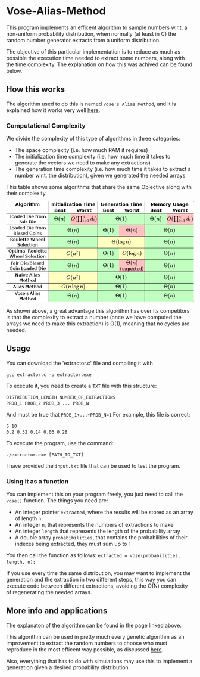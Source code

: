 # Vose-Alias-Method
This program implements an efficent algorithm to sample numbers w.r.t. a 
non-uniform probability distribution, when normally (at least in C) the
random number generator extracts from a uniform distribution.

The objective of this particular implementation is to reduce as much as possible the execution time needed to extract some numbers, along with the time complexity. The explanation on how this was achived can be found below.

## How this works
The algorithm used to do this is named `Vose's Alias Method`, and it is
explained how it works very well [here](http://www.keithschwarz.com/darts-dice-coins).

### Computational Complexity
We divide the complexity of this type of algorithms in three categories: 
* The space complexity (i.e. how much RAM it requires)
* The initialization time complexity (i.e. how much time it takes to generate
the vectors we need to make any extractions)
* The generation time complexity (i.e. how much time it takes to extract a number w.r.t. the distribution), given we generated the needed arrays

This table shows some algorithms that share the same Objective along with their complexity.

![Plotted data](complexity_table.png?raw=true "Computational Complexity of some algorithms with the same objective")

As shown above, a great advantage this algorithm has over its competitors is that 
the complexity to extract a number (once we have computed the arrays we
need to make this extraction) is O(1), meaning that no cycles are needed.

## Usage
You can download the 'extractor.c' file and compiling it with
```
gcc extractor.c -o extractor.exe
```
To execute it, you need to create a `TXT` file with this structure:
```
DISTRIBUTION_LENGTH NUMBER_OF_EXTRACTIONS
PROB_1 PROB_2 PROB_3 ... PROB_N
```
And must be true that `PROB_1+...+PROB_N=1`
For example, this file is correct:
```
5 10
0.2 0.32 0.14 0.06 0.28
```
To execute the program, use the command:
```
./extractor.exe [PATH_TO_TXT]
```
I have provided the `input.txt` file that can be used to test the program.

### Using it as a function
You can implement this on your program freely,
you just need to call the `vose()` function.
The things you need are:
* An integer pointer `extracted`, where the results will be stored as an array of length `n`
* An integer `n`, that represents the numbers of extractions to make
* An integer `length` that represents the length of the probability array
* A double array `probabibilities`, that contains the probabilities of their indexes being extracted, they must sum up to 1

You then call the function as follows:
`extracted = vose(probabilities, length, n);`

If you use every time the same distribution, you may want to implement the
generation and the extraction in two different steps, 
this way you can execute code between different extractions, avoiding the O(N) complexity
of regenerating the needed arrays.

## More info and applications
The explanaton of the algorithm can be found in the page linked above.

This algorithm can be used in pretty much every genetic algorithm as an
improvement to extract the random numbers to choose who must reproduce
in the most efficent way possible, as discussed [here](https://github.com/gr3yc4t/Travelling-Salesman-Genetic).

Also, everything that has to do with simulations may use this to implement a generation given a desired probability distribution.
